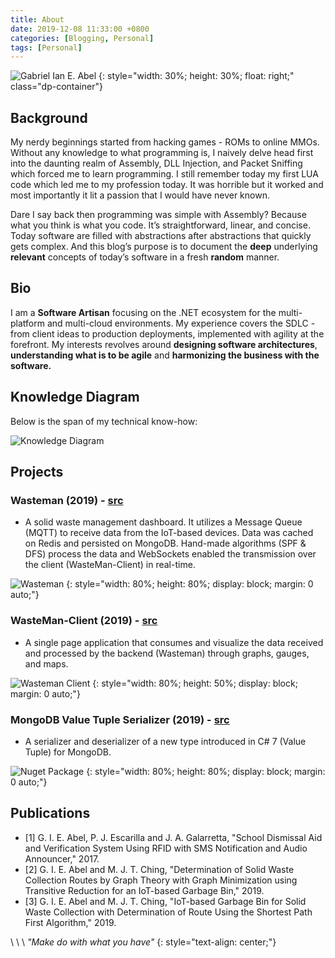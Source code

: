```yaml
---
title: About
date: 2019-12-08 11:33:00 +0800
categories: [Blogging, Personal]
tags: [Personal]
---
```


![Gabriel Ian E. Abel](https://drive.google.com/uc?export=view&id=1SOk7U8slklABxYZDAILi6oyuDuj_jwT3)
{: style="width: 30%; height: 30%; float: right;" class="dp-container"}

## Background

My nerdy beginnings started from hacking games - ROMs to online MMOs. Without any knowledge to what programming is, I naively delve head first into the daunting realm of Assembly, DLL Injection, and Packet Sniffing which forced me to learn programming. I still remember today my first LUA code which led me to my profession today. It was horrible but it worked and most importantly it lit a passion that I would have never known. 

Dare I say back then programming was simple with Assembly? Because what you think is what you code. It’s straightforward, linear, and concise. Today software are filled with abstractions after abstractions that quickly gets complex. And this blog’s purpose is to document the __deep__ underlying __relevant__ concepts of today’s software in a fresh __random__ manner.

## Bio

I am a __Software Artisan__ focusing on the .NET ecosystem for the multi-platform and multi-cloud environments. My experience covers the SDLC - from client ideas to production deployments, implemented with agility at the forefront. My interests revolves around __designing software architectures__, __understanding what is to be agile__ and __harmonizing the business with the software.__

## Knowledge Diagram

Below is the span of my technical know-how:

![Knowledge Diagram](https://drive.google.com/uc?export=view&id=1iMwdDBGROH9PCgyNNBZfWMys8HqABq97)

## Projects

### __Wasteman (2019)__ - [src](https://github.com/IanEscober/WasteMan)
- A solid waste management dashboard. It utilizes a Message Queue (MQTT) to receive data from the IoT-based devices. Data was cached on Redis and persisted on MongoDB. Hand-made algorithms (SPF & DFS) process the data and WebSockets enabled the transmission over the client (WasteMan-Client) in real-time.

![Wasteman](https://drive.google.com/uc?export=view&id=15P7mHYP56yF2AKxKEOsNS-DcET-vaBe0)
{: style="width: 80%; height: 80%; display: block; margin: 0 auto;"}

### __WasteMan-Client (2019)__ - [src](https://github.com/IanEscober/WasteMan-Client)
- A single page application that consumes and visualize the data received and processed by the backend (Wasteman) through graphs, gauges, and maps.

![Wasteman Client](https://drive.google.com/uc?export=view&id=1PcoBqN0OjmgMeu4tg6UnymC2c6lxkAaD)
{: style="width: 80%; height: 50%; display: block; margin: 0 auto;"}

### __MongoDB Value Tuple Serializer (2019)__ -  [src](https://github.com/IanEscober/MongoDB-ValueTuple-Serializer)
- A serializer and deserializer of a new type introduced in C# 7 (Value Tuple) for MongoDB.

![Nuget Package](https://drive.google.com/uc?export=view&id=1hHNEmd2mRRsAuEbBQKGfg4pxyt6Coyon)
{: style="width: 80%; height: 80%; display: block; margin: 0 auto;"}

## Publications

- [1] G. I. E. Abel, P. J. Escarilla and J. A. Galarretta, "School Dismissal Aid and Verification System Using RFID with SMS Notification and Audio Announcer," 2017. 
- [2] G. I. E. Abel and M. J. T. Ching, "Determination of Solid Waste Collection Routes by Graph Theory with Graph Minimization using Transitive Reduction for an IoT-based Garbage Bin," 2019. 
- [3] G. I. E. Abel and M. J. T. Ching, "IoT-based Garbage Bin for Solid Waste Collection with Determination of Route Using the Shortest Path First Algorithm," 2019.
 
\\
\\
\\
_"Make do with what you have"_
{: style="text-align: center;"}
